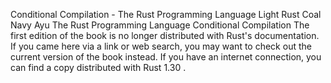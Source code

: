Conditional Compilation - The Rust Programming Language
Light
Rust
Coal
Navy
Ayu
The Rust Programming Language
Conditional Compilation
The first edition of the book is no longer distributed with Rust's documentation.
If you came here via a link or web search, you may want to check out
the current
version of the book
instead.
If you have an internet connection, you can
find a copy distributed with
Rust
1.30
.